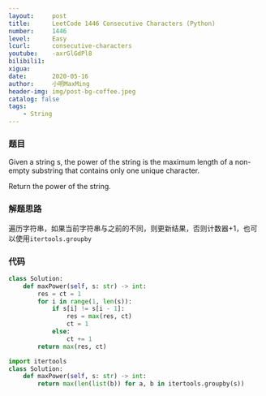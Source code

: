 ```yaml
---
layout:     post
title:      LeetCode 1446 Consecutive Characters (Python)
number:     1446
level:      Easy
lcurl:      consecutive-characters
youtube:    -axrGlGdPl8
bilibili1:  
xigua:      
date:       2020-05-16
author:     小明MaxMing
header-img: img/post-bg-coffee.jpeg
catalog: false
tags:
    - String
---
```


### 题目

Given a string s, the power of the string is the maximum length of a non-empty substring that contains only one unique character.

Return the power of the string.

### 解题思路

遍历字符串，如果当前字符串与之前的不同，则更新结果，否则计数器+1，也可以使用`itertools.groupby`

### 代码
```python
class Solution:
    def maxPower(self, s: str) -> int:
        res = ct = 1
        for i in range(1, len(s)):
            if s[i] != s[i - 1]:
                res = max(res, ct)
                ct = 1
            else:
                ct += 1
        return max(res, ct)

import itertools
class Solution:
    def maxPower(self, s: str) -> int:
        return max(len(list(b)) for a, b in itertools.groupby(s))
```
